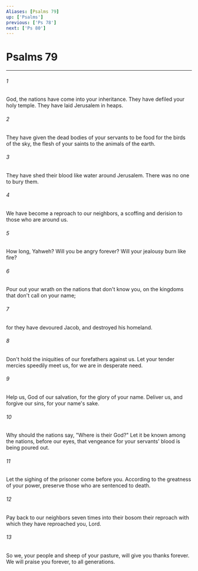 ```yaml
---
Aliases: [Psalms 79]
up: ['Psalms']
previous: ['Ps 78']
next: ['Ps 80']
---
```

# Psalms 79
***





###### 1 

God, the nations have come into your inheritance. They have defiled your holy temple. They have laid Jerusalem in heaps. 



###### 2 

They have given the dead bodies of your servants to be food for the birds of the sky, the flesh of your saints to the animals of the earth. 



###### 3 

They have shed their blood like water around Jerusalem. There was no one to bury them. 



###### 4 

We have become a reproach to our neighbors, a scoffing and derision to those who are around us. 



###### 5 

How long, Yahweh? Will you be angry forever? Will your jealousy burn like fire? 



###### 6 

Pour out your wrath on the nations that don't know you, on the kingdoms that don't call on your name; 



###### 7 

for they have devoured Jacob, and destroyed his homeland. 



###### 8 

Don't hold the iniquities of our forefathers against us. Let your tender mercies speedily meet us, for we are in desperate need. 



###### 9 

Help us, God of our salvation, for the glory of your name. Deliver us, and forgive our sins, for your name's sake. 



###### 10 

Why should the nations say, "Where is their God?" Let it be known among the nations, before our eyes, that vengeance for your servants' blood is being poured out. 



###### 11 

Let the sighing of the prisoner come before you. According to the greatness of your power, preserve those who are sentenced to death. 



###### 12 

Pay back to our neighbors seven times into their bosom their reproach with which they have reproached you, Lord. 



###### 13 

So we, your people and sheep of your pasture, will give you thanks forever. We will praise you forever, to all generations.
